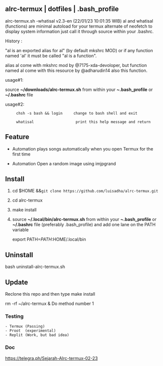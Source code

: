 ## alrc-termux | dotfiles | .bash_profile 

alrc-termux.sh -whatisal v2.3-en (22/01/23 10:01:35 WIB) al and whatisal (functions) are minimal autoload for your termux alternate of neofetch to display system information just call it through source within your .bashrc.

History :

"al is an exported alias for al" (by default mkshrc MOD) or if any function named 'al' it must be called "al is a function".

alias al come with mkshrc mod by @7175-xda-devoloper, but function named al come with this resource by @adharudin14 also this function.

usage#1:

 source **~/downloads/alrc-termux.sh** from within your **~.bash\_profile** or **~/.bashrc** file

usage#2: 

         chsh -s bash && login     change to bash shell and exit

         whatisal                   print this help message and return

## Feature 


* Automation plays songs automatically when you open Termux for the first time

* Automation Open a random image using imjpgrand 


## Install

1. cd $HOME &&```git clone https://github.com/luisadha/alrc-termux.git```

2. cd alrc-termux

3. make install

4. source **~/.local/bin/alrc-termux.sh** from within your **~.bash\_profile** or **~/.bashrc** file (preferably .bash_profile) and add one lane on the PATH variable 

   export PATH=$PATH:$HOME/.local/bin
 
## Uninstall
   
   bash uninstall-alrc-termux.sh

## Update

  Reclone this repo and then type make install

  rm -rf ~/alrc-termux & Do method number 1

### Testing
    - Termux (Passing)
    - Proot  (experimental)
    - Replit (Work, but bad idea)

### Doc

https://telegra.ph/Sejarah-Alrc-termux-02-23
